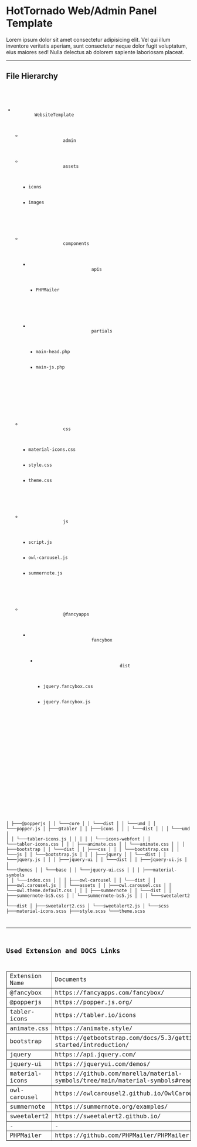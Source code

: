 <h1>HotTornado Web/Admin Panel Template</h1>
<p>
    Lorem ipsum dolor sit amet consectetur adipisicing elit. Vel qui illum inventore veritatis aperiam, sunt consectetur
    neque dolor fugit voluptatum, eius maiores sed! Nulla delectus ab dolorem sapiente laboriosam placeat.
</p>
<hr>
<h2>File Hierarchy</h2>
<code>
<ul>
    <li>
        WebsiteTemplate
        <ul>
            <li>
                admin
            </li>
            <li>
                assets
                <ul>
                    <li>icons</li>
                    <li>images</li>
                </ul>
            </li>
            <li>
                components
                <ul>
                    <li>
                        apis
                        <ul>
                            <li>PHPMailer</li>
                        </ul>
                    </li>
                    <li>
                        partials
                        <ul>
                            <li>main-head.php</li>
                            <li>main-js.php</li>
                        </ul>
                    </li>
                </ul>
            </li>
            <li>
                css
                <ul>
                    <li>material-icons.css</li>
                    <li>style.css</li>
                    <li>theme.css</li>
                </ul>
            </li>
            <li>
                js
                <ul>
                    <li>script.js</li>
                    <li>owl-carousel.js</li>
                    <li>summernote.js</li>
                </ul>
            </li>
            <li>
                @fancyapps
                <ul>
                    <li>
                        fancybox
                        <ul>
                            <li>
                                dist
                                <ul>
                                    <li>jquery.fancybox.css</li>
                                    <li>jquery.fancybox.js</li>
                                </ul>
                            </li>
                        </ul>
                    </li>
                </ul>
            </li>
        </ul>
    </li>
</ul>
</li>
</ul>

│ ├───@popperjs
│ │ └───core
│ │ └───dist
│ │ └───umd
│ │ └───popper.js
│ ├───@tabler
│ │ ├───icons
│ │ │ └───dist
│ │ │ └───umd
│ │ │ └───tabler-icons.js
│ │ │
│ │ └───icons-webfont
│ │ └───tabler-icons.css
│ │
│ ├───animate.css
│ │ └───animate.css
│ │
│ ├───bootstrap
│ │ └───dist
│ │ ├───css
│ │ │ └───bootstrap.css
│ │ └───js
│ │ └───bootstrap.js
│ │
│ ├───jquery
│ │ └───dist
│ │ └───jquery.js
│ │
│ ├───jquery-ui
│ │ └───dist
│ │ ├───jquery-ui.js
│ │ └───themes
│ │ └───base
│ │ └───jquery-ui.css
│ │
│ ├───material-symbols
│ │ └───index.css
│ │
│ ├───owl-carousel
│ │ └───dist
│ │ ├───owl.carousel.js
│ │ └───assets
│ │ ├───owl.carousel.css
│ │ └───owl.theme.default.css
│ │
│ ├───summernote
│ │ └───dist
│ │ ├───summernote-bs5.css
│ │ └───summernote-bs5.js
│ │
│ └───sweetalert2
│ └───dist
│ ├───sweetalert2.css
│ └───sweetalert2.js
│
└───scss
├───material-icons.scss
├───style.scss
└───theme.scss

<hr>
<h2>Used Extension and DOCS Links</h2>
<table border="1">
    <thead>
        <tr>
            <td>Extension Name</td>
            <td>Documents</td>
        </tr>
    </thead>
    <tbody>
        <tr>
            <td>@fancybox</td>
            <td>https://fancyapps.com/fancybox/</td>
        </tr>
        <tr>
            <td>@popperjs</td>
            <td>https://popper.js.org/</td>
        </tr>
        <tr>
            <td>tabler-icons</td>
            <td>https://tabler.io/icons</td>
        </tr>
        <tr>
            <td>animate.css</td>
            <td>https://animate.style/</td>
        </tr>
        <tr>
            <td>bootstrap</td>
            <td>https://getbootstrap.com/docs/5.3/getting-started/introduction/</td>
        </tr>
        <tr>
            <td>jquery</td>
            <td>https://api.jquery.com/</td>
        </tr>
        <tr>
            <td>jquery-ui</td>
            <td>https://jqueryui.com/demos/</td>
        </tr>
        <tr>
            <td>material-icons</td>
            <td>https://github.com/marella/material-symbols/tree/main/material-symbols#readme</td>
        </tr>
        <tr>
            <td>owl-carousel</td>
            <td>https://owlcarousel2.github.io/OwlCarousel2/demos/demos.html</td>
        </tr>
        <tr>
            <td>summernote</td>
            <td>https://summernote.org/examples/</td>
        </tr>
        <tr>
            <td>sweetalert2</td>
            <td>https://sweetalert2.github.io/</td>
        </tr>
        <tr>
            <td>-</td>
            <td>-</td>
        </tr>
        <tr>
            <td>PHPMailer</td>
            <td>https://github.com/PHPMailer/PHPMailer</td>
        </tr>
    </tbody>
</table>
